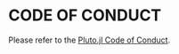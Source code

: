 # CODE OF CONDUCT
Please refer to the [Pluto.jl Code of Conduct](https://github.com/fonsp/Pluto.jl/blob/main/CODE_OF_CONDUCT.md).
